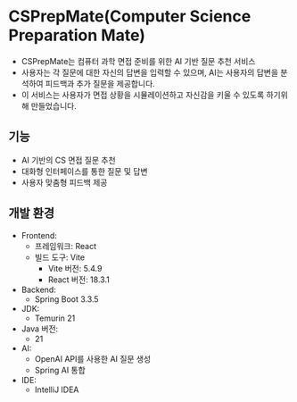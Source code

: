 # CSPrepMate(Computer Science Preparation Mate)
- CSPrepMate는 컴퓨터 과학 면접 준비를 위한 AI 기반 질문 추천 서비스
- 사용자는 각 질문에 대한 자신의 답변을 입력할 수 있으며, AI는 사용자의 답변을 분석하여 피드백과 추가 질문을 제공합니다.
- 이 서비스는 사용자가 면접 상황을 시뮬레이션하고 자신감을 키울 수 있도록 하기위해 만들었습니다.

## 기능
- AI 기반의 CS 면접 질문 추천
- 대화형 인터페이스를 통한 질문 및 답변
- 사용자 맞춤형 피드백 제공

## 개발 환경
- Frontend:
    - 프레임워크: React
    - 빌드 도구: Vite
        - Vite 버전: 5.4.9
        - React 버전: 18.3.1
- Backend:
    - Spring Boot 3.3.5
- JDK:
    - Temurin 21
- Java 버전:
    - 21
- AI:
    - OpenAI API를 사용한 AI 질문 생성
    - Spring AI 통합
- IDE:
    - IntelliJ IDEA